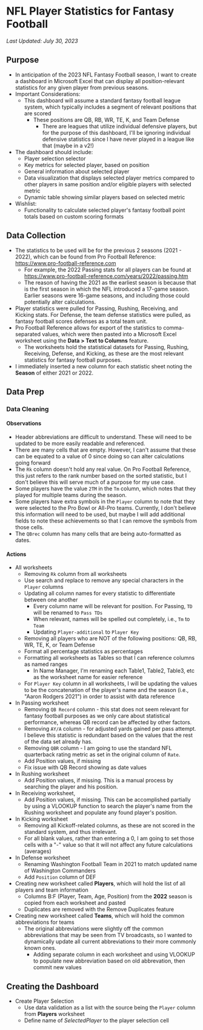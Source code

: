 # NFL Player Statistics for Fantasy Football

*Last Updated: July 30, 2023*

## Purpose
- In anticipation of the 2023 NFL Fantasy Football season, I want to create a dashboard in Microsoft Excel that can display all position-relevant statistics for any given player from previous seasons.
- Important Considerations:
	- This dashboard will assume a standard fantasy football league system, which typically includes a segment of relevant positions that are scored
		- These positions are QB, RB, WR, TE, K, and Team Defense
			- There are leagues that utilize individual defensive players, but for the purpose of this dashboard, I'll be ignoring individual defensive statistics since I have never played in a league like that (maybe in a v2!)
- The dashboard should include:
	- Player selection selector
	- Key metrics for selected player, based on position
	- General information about selected player
	- Data visualization that displays selected player metrics compared to other players in same position and/or eligible players with selected metric
	- Dynamic table showing similar players based on selected metric
- Wishlist:
	- Functionality to calculate selected player's fantasy football point totals based on custom scoring formats

## Data Collection
- The statistics to be used will be for the previous 2 seasons (2021 - 2022), which can be found from Pro Football Reference: https://www.pro-football-reference.com
	- For example, the 2022 Passing stats for all players can be found at https://www.pro-football-reference.com/years/2022/passing.htm
	- The reason of having the 2021 as the earliest season is because that is the first season in which the NFL introduced a 17-game season. Earlier seasons were 16-game seasons, and including those could potentially alter calculations.
- Player statistics were pulled for Passing, Rushing, Receiving, and Kicking stats. For Defense, the team defense statistics were pulled, as fantasy football scores defenses as a total team unit.
- Pro Football Reference allows for export of the statistics to comma-separated values, which were then pasted into a Microsoft Excel worksheet using the **Data > Text to Columns** feature.
	- The worksheets hold the statistical datasets for Passing, Rushing, Receiving, Defense, and Kicking, as these are the most relevant statistics for fantasy football purposes.
- I immediately inserted a new column for each statistic sheet noting the **Season** of either 2021 or 2022.

## Data Prep

### Data Cleaning
#### Observations
- Header abbreviations are difficult to understand. These will need to be updated to be more easily readable and referenced.
- There are many cells that are empty. However, I can't assume that these can be equated to a value of 0 since doing so can alter calculations going forward
- The `Rk` column doesn't hold any real value. On Pro Football Reference, this just refers to the rank number based on the sorted statistic, but I don't believe this will serve much of a purpose for my use case.
- Some players have the value `2TM` in the `Tm` column, which notes that they played for multiple teams during the season.
- Some players have extra symbols in the `Player` column to note that they were selected to the Pro Bowl or All-Pro teams. Currently, I don't believe this information will need to be used, but maybe I will add additional fields to note these achievements so that I can remove the symbols from those cells.
- The `QBrec` column has many cells that are being auto-formatted as dates.

#### Actions
- All worksheets
	- Removing `Rk` column from all worksheets
	- Use search and replace to remove any special characters in the `Player` columns
	- Updating all column names for every statistic to differentiate between one another
		- Every column name will be relevant for position. For Passing, `TD` will be renamed to `Pass TDs`
		- When relevant, names will be spelled out completely, i.e., `Tm` to `Team`
		- Updating `Player-additional` to `Player Key`
	- Removing all players who are NOT of the following positions: QB, RB, WR, TE, K, or Team Defense
	- Format all percentage statistics as percentages
	- Formatting all worksheets as Tables so that I can reference columns as named ranges
		- In Name Manager, I'm renaming each Table1, Table2, Table3, etc as the worksheet name for easier reference
	- For `Player Key` column in all worksheets, I will be updating the values to be the concatenation of the player's name and the season (i.e., "Aaron Rodgers 2021") in order to assist with data reference
- In Passing worksheet
	- Removing `QB Record` column - this stat does not seem relevant for fantasy football purposes as we only care about statistical performance, whereas QB record can be affected by other factors.
	- Removing `AY/A` column - for adjusted yards gained per pass attempt. I believe this statistic is redundant based on the values that the rest of the data set already has.
	- Removing `QBR` column - I am going to use the standard NFL quarterback rating metric as set in the original column of `Rate`.
	- Add Position values, if missing
	- Fix issue with QB Record showing as date values
- In Rushing worksheet
	- Add Position values, if missing. This is a manual process by searching the player and his position.
- In Receiving worksheet,
	- Add Position values, if missing. This can be accomplished partially by using a VLOOKUP function to search the player's name from the Rushing worksheet and populate any found player's position.
- In Kicking worksheet
	- Removing all Kickoff-related columns, as these are not scored in the standard system, and thus irrelevant.
	- For all blank values, rather than entering a 0, I am going to set those cells with a "-" value so that it will not affect any future calculations (averages)
- In Defense worksheet
	- Renaming Washington Football Team in 2021 to match updated name of Washington Commanders
	- Add `Position` column of DEF
- Creating new worksheet called **Players**, which will hold the list of all players and team information
	- Columns B:F (Player, Team, Age, Position) from the **2022** season is copied from each worksheet and pasted
	- Duplicates are removed with the Remove Duplicates feature
- Creating new worksheet called **Teams**, which will hold the common abbreviations for teams
	- The original abbreviations were slightly off the common abbreviations that may be seen from TV broadcasts, so I wanted to dynamically update all current abbreviations to their more commonly known ones.
		- Adding separate column in each worksheet and using VLOOKUP to populate new abbreviation based on old abbrevation, then commit new values

## Creating the Dashboard
- Create Player Selection
	- Use data validation as a list with the source being the `Player` column from **Players** worksheet
	- Define name of *SelectedPlayer* to the player selection cell
